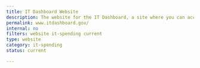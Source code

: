 ```yaml
---
title: IT Dashboard Website
description: The website for the IT Dashboard, a site where you can access the same tools and analysis that the government uses to oversee the performance of Federal IT investments.
permalink: www.itdashboard.gov/
internal: no
filters: website it-spending current
type: website
category: it-spending
status: current

---
```

